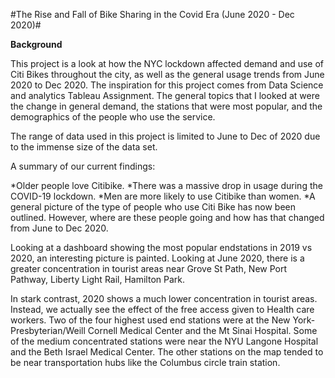 #The Rise and Fall of Bike Sharing in the Covid Era (June 2020 - Dec 2020)#

**Background**

This project is a look at how the NYC lockdown affected demand and use of Citi Bikes throughout the city, as well as the general usage trends from June 2020 to Dec 2020. The inspiration for this project comes from Data Science and analytics Tableau Assignment. The general topics that I looked at were the change in general demand, the stations that were most popular, and the demographics of the people who use the service.

The range of data used in this project is limited to June to Dec of 2020 due to the immense size of the data set.

A summary of our current findings:

*Older people love Citibike.
*There was a massive drop in usage during the COVID-19 lockdown.
*Men are more likely to use Citibike than women. 
*A general picture of the type of people who use Citi Bike has now been outlined. However, where are these people going and how has that changed from June to Dec 2020.

Looking at a dashboard showing the most popular endstations in 2019 vs 2020, an interesting picture is painted. Looking at June 2020, there is a greater concentration in tourist areas near Grove St Path, New Port Pathway, Liberty Light Rail, Hamilton Park.

In stark contrast, 2020 shows a much lower concentration in tourist areas. Instead, we actually see the effect of the free access given to Health care workers. Two of the four highest used end stations were at the New York-Presbyterian/Weill Cornell Medical Center and the Mt Sinai Hospital. Some of the medium concentrated stations were near the NYU Langone Hospital and the Beth Israel Medical Center. The other stations on the map tended to be near transportation hubs like the Columbus circle train station.
